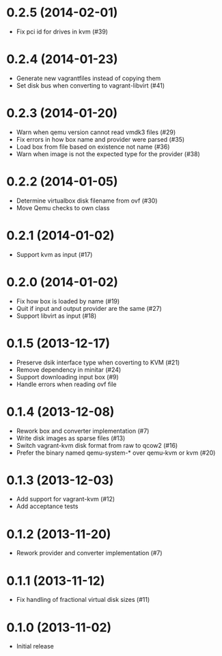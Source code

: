 # 0.2.5 (2014-02-01)
* Fix pci id for drives in kvm (#39)

# 0.2.4 (2014-01-23)
* Generate new vagrantfiles instead of copying them
* Set disk bus when converting to vagrant-libvirt (#41)

# 0.2.3 (2014-01-20)
* Warn when qemu version cannot read vmdk3 files (#29)
* Fix errors in how box name and provider were parsed (#35)
* Load box from file based on existence not name (#36)
* Warn when image is not the expected type for the provider (#38)

# 0.2.2 (2014-01-05)
* Determine virtualbox disk filename from ovf (#30)
* Move Qemu checks to own class

# 0.2.1 (2014-01-02)
* Support kvm as input (#17)

# 0.2.0 (2014-01-02)
* Fix how box is loaded by name (#19)
* Quit if input and output provider are the same (#27)
* Support libvirt as input (#18)

# 0.1.5 (2013-12-17)
* Preserve dsik interface type when coverting to KVM (#21)
* Remove dependency in minitar (#24)
* Support downloading input box (#9)
* Handle errors when reading ovf file

# 0.1.4 (2013-12-08)
* Rework box and converter implementation (#7)
* Write disk images as sparse files (#13)
* Switch vagrant-kvm disk format from raw to qcow2 (#16)
* Prefer the binary named qemu-system-* over qemu-kvm or kvm (#20)

# 0.1.3 (2013-12-03)

* Add support for vagrant-kvm (#12)
* Add acceptance tests

# 0.1.2 (2013-11-20)

* Rework provider and converter implementation (#7)

# 0.1.1 (2013-11-12)

* Fix handling of fractional virtual disk sizes (#11)

# 0.1.0 (2013-11-02)

* Initial release
